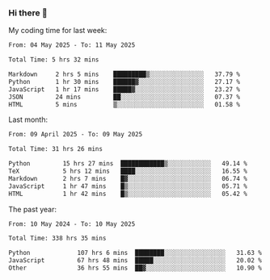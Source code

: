 ### Hi there 👋

My coding time for last week:

<!--START_SECTION:week-->

```txt
From: 04 May 2025 - To: 11 May 2025

Total Time: 5 hrs 32 mins

Markdown     2 hrs 5 mins    █████████▒░░░░░░░░░░░░░░░   37.79 %
Python       1 hr 30 mins    ██████▓░░░░░░░░░░░░░░░░░░   27.17 %
JavaScript   1 hr 17 mins    █████▓░░░░░░░░░░░░░░░░░░░   23.27 %
JSON         24 mins         ██░░░░░░░░░░░░░░░░░░░░░░░   07.37 %
HTML         5 mins          ▒░░░░░░░░░░░░░░░░░░░░░░░░   01.58 %
```

<!--END_SECTION:week-->

Last month:

<!--START_SECTION:month-->

```txt
From: 09 April 2025 - To: 09 May 2025

Total Time: 31 hrs 26 mins

Python         15 hrs 27 mins  ████████████▒░░░░░░░░░░░░   49.14 %
TeX            5 hrs 12 mins   ████░░░░░░░░░░░░░░░░░░░░░   16.55 %
Markdown       2 hrs 7 mins    █▓░░░░░░░░░░░░░░░░░░░░░░░   06.74 %
JavaScript     1 hr 47 mins    █▒░░░░░░░░░░░░░░░░░░░░░░░   05.71 %
HTML           1 hr 42 mins    █▒░░░░░░░░░░░░░░░░░░░░░░░   05.42 %
```

<!--END_SECTION:month-->

The past year:

<!--START_SECTION:year-->

```txt
From: 10 May 2024 - To: 10 May 2025

Total Time: 338 hrs 35 mins

Python             107 hrs 6 mins  ████████░░░░░░░░░░░░░░░░░   31.63 %
JavaScript         67 hrs 48 mins  █████░░░░░░░░░░░░░░░░░░░░   20.02 %
Other              36 hrs 55 mins  ██▓░░░░░░░░░░░░░░░░░░░░░░   10.90 %
```

<!--END_SECTION:year-->
